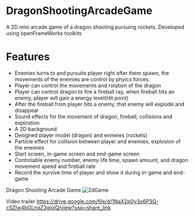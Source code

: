 # DragonShootingArcadeGame
A 2D mini arcade game of a dragon shooting pursuing rockets. Developed using openFrameWorks toolkits

# Features
- Enemies turns to and pursuits player right after them spawn, the movements of the enemies are control by phyics forces.
- Player can control the movements and rotation of the dragon
- Player can control dragon to fire a fireball ray, when fireball hits an enemy, player will gain a energy level(Hit point)
- After the fireball from player hits a enemy, that enemy will explode and disappear
- Sound effects for the movement of dragon, fireball, collisions and explostion
- A 2D background
- Designed player model (dragon) and enmeies (rockets)
- Particle effect for collision between player and enemies, explosion of the enemies
- Start screen, in-game screen and end-game screen
- Controlable enemy number, enemy life time, spawn amount, and dragon movement speed and fireball rate
- Record the survive time of player and show it during in-game and end-game

Dragon Shooting Arcade Game
![2dGame](https://user-images.githubusercontent.com/89228133/206940624-0813b486-0640-4404-901e-54f37e8e161f.png)


Video trailer
https://drive.google.com/file/d/1NaX2p0y3o6P3Q-cSZlw4bGLnqZ3giolQ/view?usp=share_link
